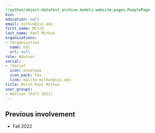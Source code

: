 ```yaml
---
!!python/object:datafest_archive.models.website.pages.PeoplePage
bio: ''
education: null
email: mithun@isi.edu
first_name: Mitch
last_name: Paul Mithun
organizations:
- !Organization
  name: USC
  url: null
role: Advisor
social:
- !Social
  icon: envelope
  icon_pack: fas
  link: mailto:mithun@isi.edu
title: Mitch Paul Mithun
user_groups:
- Advisor (Fall 2022)
---
```


## Previous involvement

* Fall 2022